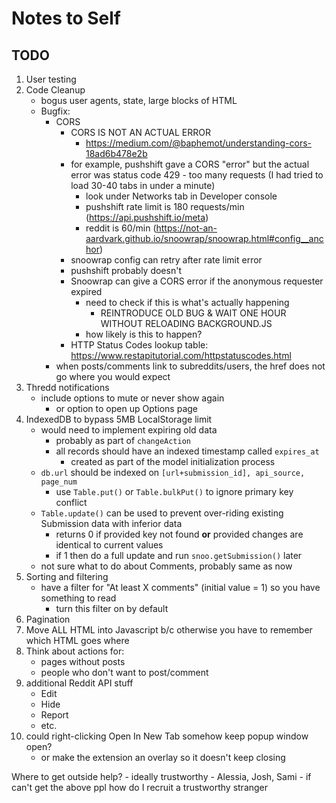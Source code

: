 # Notes to Self
## TODO
1. User testing
1. Code Cleanup
    - bogus user agents, state, large blocks of HTML
    - Bugfix:
        - CORS
            - CORS IS NOT AN ACTUAL ERROR
                - https://medium.com/@baphemot/understanding-cors-18ad6b478e2b
            - for example, pushshift gave a CORS "error" but the actual error was status code 429 - too many requests (I had tried to load 30-40 tabs in under a minute)
                - look under Networks tab in Developer console
                - pushshift rate limit is 180 requests/min (https://api.pushshift.io/meta)
                - reddit is 60/min (https://not-an-aardvark.github.io/snoowrap/snoowrap.html#config__anchor)
            - snoowrap config can retry after rate limit error
            - pushshift probably doesn't
            - Snoowrap can give a CORS error if the anonymous requester expired
                - need to check if this is what's actually happening
                    - REINTRODUCE OLD BUG & WAIT ONE HOUR WITHOUT RELOADING BACKGROUND.JS
                - how likely is this to happen?
            - HTTP Status Codes lookup table: https://www.restapitutorial.com/httpstatuscodes.html
        - when posts/comments link to subreddits/users, the href does not go where you would expect
1. Thredd notifications
    - include options to mute or never show again
        - or option to open up Options page
1. IndexedDB to bypass 5MB LocalStorage limit
    - would need to implement expiring old data
        - probably as part of `changeAction`
        - all records should have an indexed timestamp called `expires_at`
            - created as part of the model initialization process
    - `db.url` should be indexed on `[url+submission_id], api_source, page_num`
        - use `Table.put()` or `Table.bulkPut()` to ignore primary key conflict
    - `Table.update()` can be used to prevent over-riding existing Submission data with inferior data
        - returns 0 if provided key not found **or** provided changes are identical to current values
        - if 1 then do a full update and run `snoo.getSubmission()` later
    - not sure what to do about Comments, probably same as now
1. Sorting and filtering
    - have a filter for "At least X comments" (initial value = 1) so you have something to read
        - turn this filter on by default
1. Pagination
1. Move ALL HTML into Javascript b/c otherwise you have to remember which HTML goes where
1. Think about actions for:
    - pages without posts
    - people who don't want to post/comment
1. additional Reddit API stuff
    - Edit
    - Hide
    - Report
    - etc.
1. could right-clicking Open In New Tab somehow keep popup window open?
    - or make the extension an overlay so it doesn't keep closing

Where to get outside help?
    - ideally trustworthy
        - Alessia, Josh, Sami
    - if can't get the above ppl how do I recruit a trustworthy stranger
